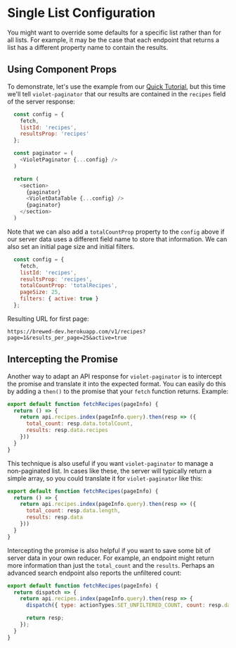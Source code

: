 # Single List Configuration

You might want to override some defaults for a specific list rather than for all lists. For example, it may be the case that each endpoint that returns a list has a different property name to contain the results.

## Using Component Props
To demonstrate, let's use the example from our [Quick Tutorial](introduction.md), but this time we'll tell `violet-paginator` that our results are contained in the `recipes` field of the server response:

```javascript
  const config = {
    fetch,
    listId: 'recipes',
    resultsProp: 'recipes'
  };

  const paginator = (
    <VioletPaginator {...config} />
  )

  return (
    <section>
      {paginator}
      <VioletDataTable {...config} />
      {paginator}
    </section>
  )
```


Note that we can also add a `totalCountProp` property to the `config` above if our server data uses a different field name to store that information. We can also set an initial page size and initial filters.

```javascript
  const config = {
    fetch,
    listId: 'recipes',
    resultsProp: 'recipes',
    totalCountProp: 'totalRecipes',
    pageSize: 25,
    filters: { active: true }
  };
```

Resulting URL for first page:

```
https://brewed-dev.herokuapp.com/v1/recipes?page=1&results_per_page=25&active=true
```

## Intercepting the Promise

Another way to adapt an API response for `violet-paginator` is to intercept the promise and translate it into the expected format. You can easily do this by adding a `then()` to the promise that your `fetch` function returns. Example:

```javascript
export default function fetchRecipes(pageInfo) {
  return () => {
    return api.recipes.index(pageInfo.query).then(resp => ({
      total_count: resp.data.totalCount,
      results: resp.data.recipes
    }))
  }
}
```

This technique is also useful if you want `violet-paginator` to manage a non-paginated list. In cases like these, the server will typically return a simple array, so you could translate it for `violet-paginator` like this:

```javascript
export default function fetchRecipes(pageInfo) {
  return () => {
    return api.recipes.index(pageInfo.query).then(resp => ({
      total_count: resp.data.length,
      results: resp.data
    }))
  }
}
```

Intercepting the promise is also helpful if you want to save some bit of server data in your own reducer. For example, an endpoint might return more information than just the `total_count` and the `results`. Perhaps an advanced search endpoint also reports the unfiltered count:

```javascript
export default function fetchRecipes(pageInfo) {
  return dispatch => {
    return api.recipes.index(pageInfo.query).then(resp => {
      dispatch({ type: actionTypes.SET_UNFILTERED_COUNT, count: resp.data.unfiltered_count })

      return resp;
    });
  }
}
```